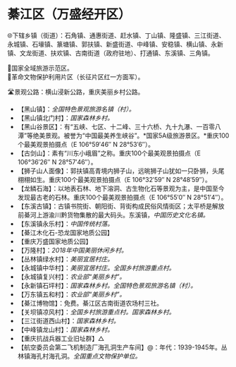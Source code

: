 # 綦江区（万盛经开区）  
🌐下辖乡镇（街道）：石角镇、通惠街道、赶水镇、丁山镇、隆盛镇、三江街道、永城镇、石壕镇、篆塘镇、郭扶镇、新盛街道、中峰镇、安稳镇、横山镇、永新镇、文龙街道、扶欢镇、古南街道（政府驻地）、打通镇、东溪镇、三角镇。    
  
🚩国家全域旅游示范区。   
🚩革命文物保护利用片区（长征片区红一方面军）。   
  
🛣️景观公路：横山浸新公路，重庆美丽乡村公路。   
  
* 【黑山镇】：*全国特色景观旅游名镇（村）。*
* 【黑山镇北门村】：*国家森林乡村。*
* 【黑山谷景区】：有“五峡、七区、十二峰、三十六桥、九十九瀑、一百零八潭”等绝美景观。被誉为“中国最美养生峡谷”。*国家5A级旅游景区。*重庆100个最美观景拍摄点（E 106°59′46″ N 28°53′6″）。
* 【古剑山】：素有“川东小峨眉”之称。重庆100个最美观景拍摄点（E 106°36′26″ N 28°57′46″）。
* 【狮子山人面像】：郭扶镇高青境内狮子山，远晀狮子山犹如一只卧狮，头尾栩栩如生。重庆100个最美观景拍摄点（E 106°32′59″ N 28°48′59″）。
* 【龙鳞石海】：以地表石林、地下溶洞、古生物化石等景观为主，是中国至今发现最古老的石林。重庆100个最美观景拍摄点（E 106°55′0″ N 28°51′4″）。
* 【东溪古镇】：古镇书院街、朝阳街、背街构成民俗风情街区；太平桥是解放前綦河上游渝川黔货物集散的最大码头。东溪镇，*中国历史文化名镇。*
* 【东溪镇永乐村】：*中国传统村落。*
* 【綦江木化石-恐龙国家地质公园】
* 【重庆万盛国家地质公园】
* 【万隆村】：*2018年中国美丽休闲乡村。*
* 【丛林镇绿水村】：*美丽宜居村庄。*
* 【永城镇中华村】：*美丽宜居村庄。全国乡村旅游重点村。*
* 【永城镇复兴村】：*农业部“美丽乡村”。*
* 【永新镇石坪村】：*国家森林乡村。全国特色景观旅游名镇（村）。*
* 【万东镇五和村】：*农业部“美丽乡村”。*
* 【綦江博物馆】：免费。綦江区古南街道农场村三社。
* 【关坝镇凉风村】：*全国乡村旅游重点村。国家森林乡村。*
* 【三江街道西山村】：*国家森林乡村。*
* 【中峰镇龙山村】：*国家森林乡村。*
* 【重庆抗战兵器工业旧址群】△
* 【航空委员会第二飞机制造厂海孔洞生产车间】@：年代：1939-1945年。丛林镇海孔村海孔洞。*全国重点文物保护单位。*